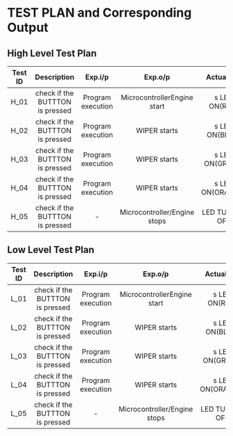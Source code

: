 # TEST PLAN and Corresponding Output

## High Level Test Plan
| Test ID | Description | Exp.i/p |	Exp.o/p | Actual o/p | Status |
| :------:|:-----------:|:-------:|:-------:| :---------:| :-----------:|
| H_01 | check if the BUTTTON is pressed | Program execution | MicrocontrollerEngine start | s LED ON(RED) | PASS |
| H_02 | check if the BUTTTON is pressed | Program execution | WIPER starts | s LED ON(BLUE) | PASS |
| H_03 | check if the BUTTTON is pressed | Program execution | WIPER starts | s LED ON(GREEN) | PASS |
| H_04 | check if the BUTTTON is pressed | Program execution | WIPER starts | s LED ON(ORANGE) | PASS |
| H_05 | check if the BUTTTON is pressed |       -           | Microcontroller/Engine stops	 | LED TURNED OFF | PASS | 

## Low Level Test Plan
| Test ID | Description | Exp.i/p |	Exp.o/p | Actual o/p | Status|
| :------:|:-----------:|:-------:|:-------:| :---------:| :-----------:|
| L_01 | check if the BUTTTON is pressed | Program execution | MicrocontrollerEngine start | s LED ON(RED) | PASS |
| L_02 | check if the BUTTTON is pressed | Program execution | WIPER starts | s LED ON(BLUE) | PASS |
| L_03 | check if the BUTTTON is pressed | Program execution | WIPER starts | s LED ON(GREEN) | PASS |
| L_04 | check if the BUTTTON is pressed | Program execution | WIPER starts | s LED ON(ORANGE) | PASS |
| L_05 | check if the BUTTTON is pressed |       -           | Microcontroller/Engine stops	 | LED TURNED OFF | PASS |
